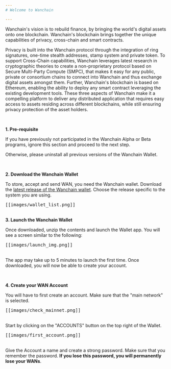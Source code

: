 ```yaml
---
# Welcome to Wanchain

---
```

Wanchain's vision is to rebuild finance, by bringing the world's digital assets onto one blockchain. Wanchain's blockchain brings together the unique capabilities of privacy, cross-chain and smart contracts.

Privacy is built into the Wanchain protocol through the integration of ring signatures, one-time stealth addresses, stamp system and private token. To support Cross-Chain capabilities, Wanchain leverages latest research in cryptographic theories to create a non-proprietary protocol based on Secure Multi-Party Compute (SMPC), that makes it easy for any public, private or consortium chains to connect into Wanchain and thus exchange digital assets amongst them. Further, Wanchain's blockchain is based on Ethereum, enabling the ability to deploy any smart contract leveraging the existing development tools. These three aspects of Wanchain make it a compelling platform to deliver any distributed application that requires easy access to assets residing across different blockchains, while still ensuring privacy protection of the asset holders.

<br>

**1. Pre-requisite**

If you have previously not participated in the Wanchain Alpha or Beta programs, ignore this section and proceed to the next step.

Otherwise, please uninstall all previous versions of the Wanchain Wallet.

<br> 

**2. Download the Wanchain Wallet**

To store, accept and send WAN, you need the Wanchain wallet. Download the [latest release of the Wanchain wallet](https://github.com/wanchain/go-wanchain/releases/tag/v1.0.0). Choose the release specific to the system you are using.

<kbd>
[[images/wallet_list.png]]
</kbd>

<br>
<br>

**3. Launch the Wanchain Wallet**

Once downloaded, unzip the contents and launch the Wallet app. You will see a screen similar to the following:

<kbd>
[[images/launch_img.png]]
</kbd>

<br>
<br>

The app may take up to 5 minutes to launch the first time. Once downloaded, you will now be able to create your account.

<br>

**4. Create your WAN Account**

You will have to first create an account. Make sure that the "main network" is selected.

<kbd>
[[images/check_mainnet.png]]
</kbd>

<br>
<br>

Start by clicking on the "ACCOUNTS" button on the top right of the Wallet.

<kbd>
[[images/first_account.png]]
</kbd>

<br>
<br>

Give the Account a name and create a strong password. Make sure that you remember the password. **If you lose this password, you will permanently lose your WANs**.




